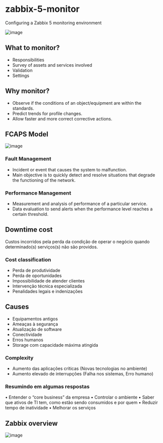 # zabbix-5-monitor
Configuring a Zabbix 5 monitoring environment

![image](https://user-images.githubusercontent.com/22028539/127569725-ea6d1b67-fbae-4c7d-a8b4-0eb9bb6c3eaf.png)

## What to monitor?
- Responsibilities
- Survey of assets and services involved
- Validation
- Settings

## Why monitor?
- Observe if the conditions of an object/equipment are within the standards.
- Predict trends for profile changes.
- Allow faster and more correct corrective actions.

## FCAPS Model
![image](https://user-images.githubusercontent.com/22028539/127568271-cc4899d2-e748-42fe-90eb-235cfab67940.png)

### Fault Management
- Incident or event that causes the system to malfunction.
- Main objective is to quickly detect and resolve situations that degrade the functioning of the network.

### Performance Management
- Measurement and analysis of performance of a particular service.
- Data evaluation to send alerts when the performance level reaches a certain threshold.

## Downtime cost
Custos incorridos pela perda da condição de operar o negócio quando determinado(s) serviços(s) não são providos.

### Cost classification
- Perda de produtividade
- Perda de oportunidades
- Impossibilidade de atender clientes
- Intervenção técnica especializada
- Penalidades legais e indenizações

## Causes
- Equipamentos antigos
- Ameaças à segurança
- Atualização de software
- Conectividade
- Erros humanos
- Storage com capacidade máxima atingida

### Complexity
- Aumento das aplicações críticas (Novas tecnologias no ambiente)
- Aumento elevado de interrupções (Falha nos sistemas, Erro humano)

### Resumindo em algumas respostas
• Entender o “core business” da empresa
• Controlar o ambiente
• Saber que ativos de TI tem, como estão sendo consumidos e por quem
• Reduzir tempo de inatividade
• Melhorar os serviços

## Zabbix overview
![image](https://user-images.githubusercontent.com/22028539/127569546-96049fbc-0a33-487c-889a-33109e2e41b9.png)


